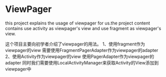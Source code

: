 # ViewPager
this project explains the usage of viewpager for us.the project content contains use activity as viewpager's view and use fragment as viewpager's view.

这个项目主要向初学者介绍了viewpager的用法。
1、使用fragment作为viewpager的view
   需要使用FragmentPagerAdapter作为viewpager的adapter
2、使用Activity作为viewpager的view
   使用PagerAdapter作为viewpager的adapter
   同时我们需要使用LocalActivityManager来获取Activity的View添加到viewpager中
